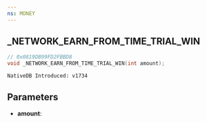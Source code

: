 ```yaml
---
ns: MONEY
---
```

## _NETWORK_EARN_FROM_TIME_TRIAL_WIN

```c
// 0x0819DB99FD2FBBD8
void _NETWORK_EARN_FROM_TIME_TRIAL_WIN(int amount);
```

```
NativeDB Introduced: v1734
```

## Parameters
* **amount**:
